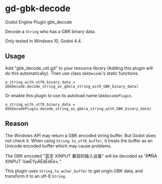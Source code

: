 # gd-gbk-decode

Godot Engine Plugin gbk_decode

Decode a `String` who has a GBK binary data.

Only tested in Windows 10, Godot 4.4.


## Usage

Add "gbk_decode_util.gd" to your resource library (Adding this plugin will do this automatically). Then use class `GbkDecode`'s static functions.

```gdscript
a_string_with_utf8_binary_data = GbkDecode.decode_string_as_gbk(a_string_with_GBK_binary_data)
```

Or enable this plugin to use its autoload name `GbkDecodePlugin`.

```gdscript
a_string_with_utf8_binary_data = GbkDecodePlugin.decode_string_as_gbk(a_string_with_GBK_binary_data)
```

## Reason

The Windows API may return a GBK encoded string buffer. But Godot does not check it. When using `String.to_utf8_buffer`, it treats the buffer as an Unicode encoded buffer which may cause problems.

The GBK encoded "蓝牙 XINPUT 兼容的输入设备" will be decoded as "À¶ÑÀ XINPUT ¼æÈÝµÄÊäÈëÉè±¸".

This plugin uses `String.to_wchar_buffer` to get origin GBK data, and transform it to an utf-8 `String`.
